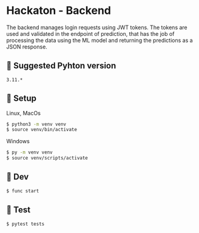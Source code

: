 # Hackaton - Backend

The backend manages login requests using JWT tokens. The tokens are used and validated in the endpoint of prediction, that has the job of processing the data using the ML model and returning the predictions as a JSON response.

## 🐍 Suggested Pyhton version
```
3.11.*
```

## 📐 Setup

Linux, MacOs
``` bash
$ python3 -m venv venv
$ source venv/bin/activate
```

Windows
``` bash
$ py -m venv venv
$ source venv/scripts/activate
```

## 🚀 Dev

``` bash
$ func start
```

## 🧪 Test

``` bash
$ pytest tests
```
